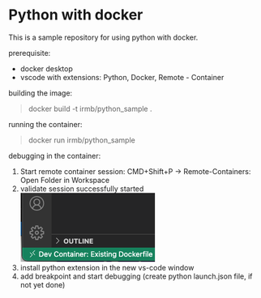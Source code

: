 # Python with docker

This is a sample repository for using python with docker.

prerequisite:
- docker desktop
- vscode with extensions: Python, Docker, Remote - Container


building the image:
> docker build -t irmb/python_sample .


running the container:
> docker run irmb/python_sample

debugging in the container:
1. Start remote container session: CMD+Shift+P -> Remote-Containers: Open Folder in Workspace
2. validate session successfully started![](img/Container-vscode.png)
3. install python extension in the new vs-code window
4. add breakpoint and start debugging (create python launch.json file, if not yet done)



